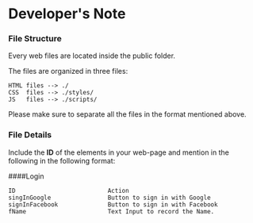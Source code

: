 # Developer's Note

### File Structure
Every web files are located inside the public folder.

The files are organized in three files:

    HTML files --> ./
    CSS  files --> ./styles/
    JS   files --> ./scripts/
    
 Please make sure to separate all the files in the format mentioned above.
 
 
 ### File Details
 
 Include the **ID** of the elements in your web-page and mention in the following in the following format:
 
 ####Login
 
    
    ID                          Action
    singInGoogle                Button to sign in with Google
    signInFacebook              Button to sign in with Facebook
    fName                       Text Input to record the Name.
    